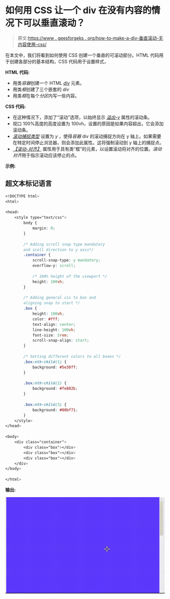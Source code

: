 # 如何用 CSS 让一个 div 在没有内容的情况下可以垂直滚动？

> 原文:[https://www . geesforgeks . org/how-to-make-a-div-垂直滚动-无内容使用-css/](https://www.geeksforgeeks.org/how-to-make-a-div-vertically-scrollable-without-content-using-css/)

在本文中，我们将看到如何使用 CSS 创建一个垂直的可滚动部分。HTML 代码用于创建各部分的基本结构，CSS 代码用于设置样式，

**HTML 代码:**

*   用类*容器*创建一个 HTML [*div*](https://www.geeksforgeeks.org/div-tag-html/) 元素。
*   用类*框*创建了三个嵌套的 *div*
*   用类*框*在每个*分区*内写一些内容。

**CSS 代码:**

*   在这种情况下，添加了“滚动”选项，以始终显示 [*溢出-y*](https://www.geeksforgeeks.org/css-overflow-y-property/) 属性的滚动条。
*   视口 100%高度的高度设置为 100vh，设置的原因是如果内容超出，它会添加滚动条。
*   [*滚动捕捉类型*](https://www.geeksforgeeks.org/css-scroll-snap-type/) 设置为 *y* ，使得*容器* div 的滚动捕捉方向在 y 轴上。如果需要在特定时间停止浏览器，则会添加此属性。这将强制滚动到 y 轴上的捕捉点。
*   [*【滚动-对齐】*](https://www.geeksforgeeks.org/css-scroll-snap-align-property/) 属性用于具有类“框”的元素，以设置滚动将对齐的位置。*滚动对齐*用于指示滚动应该停止的点。

**示例:**

## 超文本标记语言

```css
<!DOCTYPE html>
<html>

<head>
    <style type="text/css">
        body {
            margin: 0;
        }

        /* Adding scroll snap type mandatory 
        and scoll direction to y axis*/
        .container {
            scroll-snap-type: y mandatory;
            overflow-y: scroll;

            /* 100% height of the viewport */
            height: 100vh;
        }

        /* Adding general css to box and 
        aligning snap to start */
        .box {
            height: 100vh;
            color: #fff;
            text-align: center;
            line-height: 100vh;
            font-size: 5rem;
            scroll-snap-align: start;
        }

        /* Setting different colors to all boxes */
        .box:nth-child(1) {
            background: #5e38ff;
        }

        .box:nth-child(2) {
            background: #fe802b;
        }

        .box:nth-child(3) {
            background: #00bf71;
        }
    </style>
</head>

<body>
    <div class="container">
        <div class="box"></div>
        <div class="box"></div>
        <div class="box"></div>
    </div>
</body>

</html>
```

**输出:**

![](img/8cdd3789a86a82e7e8b521ce1f1e64e6.png)